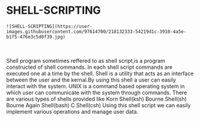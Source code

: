 # SHELL-SCRIPTING
    ![SHELL-SCRIPTING](https://user-images.githubusercontent.com/97614700/218132333-54219d1c-3910-4a5e-b1f5-476e3c5d0f39.jpg)
<br>
<br>
    Shell program sometimes reffered to as shell script,is a program constructed of shell commands.
    In each shell script commands are executed one at a time by the shell.
    Shell is a utility that acts as an interface between the user and the kernal.By using this shell a user can easily interact with the system.
    UNIX is a command based operating system in which user can communicate with the system through commands.
    There are various types of shells provided like
      Korn Shell(ksh)
      Bourne Shell(sh)
      Bourne Again Shell(bash)
      C Shell(csh)
    Using this shell script we can easily implement various operations and manage user data.
  
